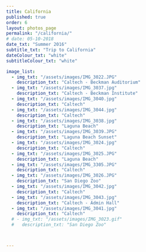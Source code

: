 ```yaml
---
title: California
published: true
order: 6
layout: photos_page
permalink: "/california/"
# date: 05-10-2018
date_txt: "Summer 2016"
subtitle_txt: "Trip to California"
dateColour_txt: "white"
subtitleColour_txt: "white"

image_list:
  - img_txt: "/assets/images/IMG_3022.JPG"
    description_txt: "Caltech - Beckman Auditorium"
  - img_txt: "/assets/images/IMG_3037.jpg"
    description_txt: "Caltech - Beckman Institute"
  - img_txt: "/assets/images/IMG_3040.jpg"
    description_txt: "Caltech"
  - img_txt: "/assets/images/IMG_3044.jpg"
    description_txt: "Caltech"
  - img_txt: "/assets/images/IMG_3038.jpg"
    description_txt: "Laguna Beach"
  - img_txt: "/assets/images/IMG_3039.JPG"
    description_txt: "Laguna Beach Sunset"
  - img_txt: "/assets/images/IMG_3024.jpg"
    description_txt: "Caltech"
  - img_txt: "/assets/images/IMG_3025.JPG"
    description_txt: "Laguna Beach"
  - img_txt: "/assets/images/IMG_3305.JPG"
    description_txt: "Caltech"
  - img_txt: "/assets/images/IMG_3026.JPG"
    description_txt: "San Diego Zoo"
  - img_txt: "/assets/images/IMG_3042.jpg"
    description_txt: "Caltech"
  - img_txt: "/assets/images/IMG_3043.jpg"
    description_txt: "Caltech - Admin Hall"
  - img_txt: "/assets/images/IMG_3041.jpg"
    description_txt: "Caltech"
  # - img_txt: "/assets/images/IMG_3023.gif"
  #   description_txt: "San Diego Zoo"



---
```

